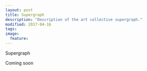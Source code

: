 ```yaml
---
layout: post
title: Supergraph
description: "Description of the art collective supergraph."
modified: 2017-04-16
tags:
image:
  feature: 
---
```


Supergraph

Coming soon
